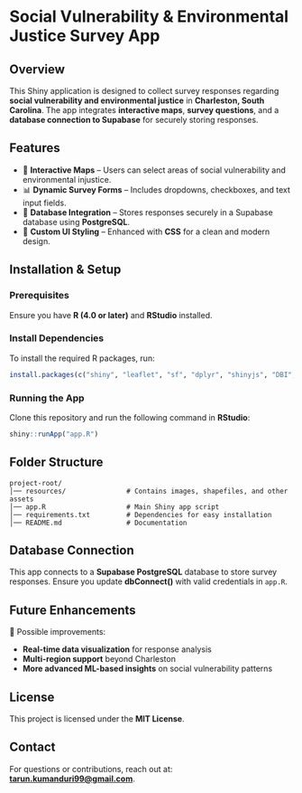 # Social Vulnerability & Environmental Justice Survey App

## Overview
This Shiny application is designed to collect survey responses regarding **social vulnerability and environmental justice** in **Charleston, South Carolina**. The app integrates **interactive maps**, **survey questions**, and a **database connection to Supabase** for securely storing responses.

## Features
- 📍 **Interactive Maps** – Users can select areas of social vulnerability and environmental injustice.
- 📊 **Dynamic Survey Forms** – Includes dropdowns, checkboxes, and text input fields.
- 📡 **Database Integration** – Stores responses securely in a Supabase database using **PostgreSQL**.
- 🎨 **Custom UI Styling** – Enhanced with **CSS** for a clean and modern design.

## Installation & Setup
### Prerequisites
Ensure you have **R (4.0 or later)** and **RStudio** installed.

### Install Dependencies
To install the required R packages, run:
```r
install.packages(c("shiny", "leaflet", "sf", "dplyr", "shinyjs", "DBI", "RPostgres", "png", "uuid"))
```

### Running the App
Clone this repository and run the following command in **RStudio**:
```r
shiny::runApp("app.R")
```

## Folder Structure
```
project-root/
│── resources/               # Contains images, shapefiles, and other assets
│── app.R                    # Main Shiny app script
│── requirements.txt         # Dependencies for easy installation
│── README.md                # Documentation
```

## Database Connection
This app connects to a **Supabase PostgreSQL** database to store survey responses. Ensure you update **dbConnect()** with valid credentials in `app.R`.

## Future Enhancements
🚀 Possible improvements:
- **Real-time data visualization** for response analysis
- **Multi-region support** beyond Charleston
- **More advanced ML-based insights** on social vulnerability patterns

## License
This project is licensed under the **MIT License**.

## Contact
For questions or contributions, reach out at: **tarun.kumanduri99@gmail.com**.
